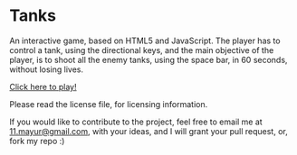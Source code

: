 Tanks
=====

An interactive game, based on HTML5 and JavaScript. The player has to control a tank, using the directional keys, and the main objective of the player, is to shoot all the enemy tanks, using the space bar, in 60 seconds, without losing lives.

[Click here to play!](http://mayur0906.github.io/Tanks/)

Please read the license file, for licensing information.

If you would like to contribute to the project, feel free to email me at 11.mayur@gmail.com, with your ideas, and I will grant your pull request, or, fork my repo :)

